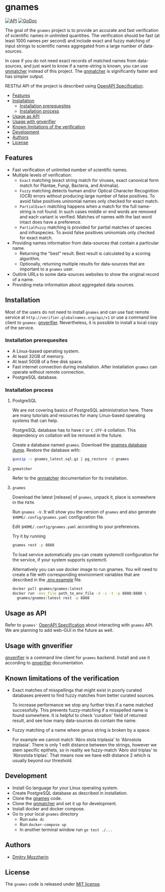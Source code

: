 # gnames

[![API](https://img.shields.io/badge/OpenAPI3-1.0.0-89bf04)][OpenAPI Specification]
[![GoDoc](https://godoc.org/github.com/gnames/gnames?status.svg)][godoc]

The goal of the `gnames` project is to provide an accurate and fast
verification of scientific names in unlimited quantities. The verification
should be fast (at least 1000 names per second) and include exact and fuzzy
matching of input strings to scientific names aggregated from a large number
of data-sources.

In case if you do not need exact records of matched names from data-sources,
and just want to know if a name-string is known, you can use [gnmatcher]
instead of this project. The [gnmatcher] is significantly faster and has
simpler output.

RESTful API of the project is described using [OpenAPI Specification].

<!-- vim-markdown-toc GFM -->

* [Features](#features)
* [Installation](#installation)
  * [Installation prerequesites](#installation-prerequesites)
  * [Installation process](#installation-process)
* [Usage as API](#usage-as-api)
* [Usage with gnverifier](#usage-with-gnverifier)
* [Known limitations of the verification](#known-limitations-of-the-verification)
* [Development](#development)
* [Authors](#authors)
* [License](#license)

<!-- vim-markdown-toc -->

## Features

* Fast verification of unlimited number of scientific names.
* Multiple levels of verification:
  * `Exact` matching (exact string match for viruses, exact canonical form
    match for Plantae, Fungi, Bacteria, and Animalia).
  * `Fuzzy` matching detects human and/or Optical Character Recognition
    (OCR) errors without producing large number of false positives. To avoid
    false positives uninomial names only checked for exact match.
  * `PartialExact` matching happens when a match for the full name-string is
    not found. In such cases middle or end words are removed and each
    variant is verified. Matches of names with the last word intact does have a
    preference.
  * `PartialFuzzy` matching is provided for partial matches of species and
    infraspecies. To avoid false positives uninomials only checked for exact
    match.
* Providing names information from data-sources that contain a particular name.
  * Returning the "best" result. Best result is calculated by a scoring
    algorithm.
  * Optionally, returning multiple results for data-sources that are important
    to a `gnames` user.
* Outlink URLs to some data-sources websites to show the original record of
  a name.
* Providing meta-information about aggregated data-sources.

## Installation

Most of the users do not need to install `gnames` and can use fast remote
service at `http://verifier.globalnames.org/api/v1` or use a command line
client to `gnames`: [gnverifier]. Nevertheless, it is possible to install a
local copy of the service.

### Installation prerequesites

* A Linux-based operating system.
* At least 32GB of memory.
* At least 50GB of a free disk space.
* Fast internet connection during installation. After installation `gnames` can
  operate without remote connection.
* PostgreSQL database.

### Installation process

1. PostgreSQL

    We are not covering basics of PostgreSQL administration here. There are
    many tutorials and resources for many Linux-based operating systems that
    can help.

    PostgreSQL database has to have `C` or `C.UTF-8` collation. This
    dependency on collation will be removed in the future.

    Create a database named `gnames`. Download the [gnames database
    dump][gnames dbdump]. Restore the database with:

    ```bash
    gunzip -c gnames_latest.sql.gz | pg_restore -d gnames
    ```

2. `gnmatcher`

    Refer to the [gnmatcher] documentation for its installation.

3. `gnames`

    Download the latest [release] of `gnames`, unpack it, place is somewhere
    in the `PATH`.

    Run `gnames -V`. It will show you the version of `gnames` and also generate
    `$HOME/.config/gnames.yaml` configuration file.

    Edit `$HOME/.config/gnames.yaml` according to your preferences.

    Try it by running

    ```bash
    gnames rest -p 8888
    ```

    To load service automatically you can create systemctl configuration for
    the service, if your system supports systemctl.

    Alternatively you can use docker image to run gnames. You will need to
    create a file with corresponding environment variables that are described
    in the [.env.example] file.

    ```bash
    docker pull gnames/gnames:latest
    docker run -env_file path_to_env_file -d -i -t -p 8888:8888 \
      gnames/gnames:latest rest -p 8888
    ```

## Usage as API

Refer to `gnames'` [OpenAPI Specification] about interacting with `gnames` API.
We are planning to add web-GUI in the future as well.

## Usage with gnverifier

[gnverifier] is a command line client for `gnames` backend. Install and
use it according to [gnverifier] documentation.

## Known limitations of the verification

* Exact matches of misspellings that might exist in poorly curated databases
prevent to find fuzzy matches from better curated sources.

    To increase performance we stop any further tries if a name matched
    successfully. This prevents fuzzy-matching if a misspelled name is found
    somewhere. It is helpful to check 'curation' field of returned result,
    and see how many data-sources do contain the name.

* Fuzzy matching of a name where genus string is broken by a space.

    For example we cannot match 'Abro stola triplasia' to 'Abrostola
    triplasia'. There is only 1 edit distance between the strings, however we
    stem specific epithets, so in reality we fuzzy-match 'Abro stol triplas'
    to 'Abrostola triplas'. That means now we have edit distance 2 which is
    usually beyond our threshold.

## Development

* Install Go language for your Linux operating system.
* Create PostgreSQL database as described in installation.
* Clone the [gnames] code.
* Clone the [gnmatcher] and set it up for development.
* Install docker and docker compose.
* Go to your local `gnames` directory
  * Run `make dc`
  * Run `docker-compose up`
  * In another terminal window run `go test ./...`

## Authors

* [Dmitry Mozzherin]

## License

The `gnames` code is released under [MIT license].

[OpenAPI Specification]: https://app.swaggerhub.com/apis-docs/dimus/gnames/1.0.0
[gnverifier]: https://github.com/gnames/gnverifier
[gnmatcher]: https://github.com/gnames/gnmatcher
[gnames dbdump]: https://opendata.globalnames.org/dumps/gnames_latest.sql.gz
[.env.example]: https://github.com/gnames/gnames/blob/master/.env.example
[gnames]: https://github.com/gnames/gnames
[MIT license]: https://github.com/gnames/gnames/blob/master/LICENSE
[Dmitry Mozzherin]: https://github.com/dimus
[godoc]: https://pkg.go.dev/github.com/gnames/gnames
